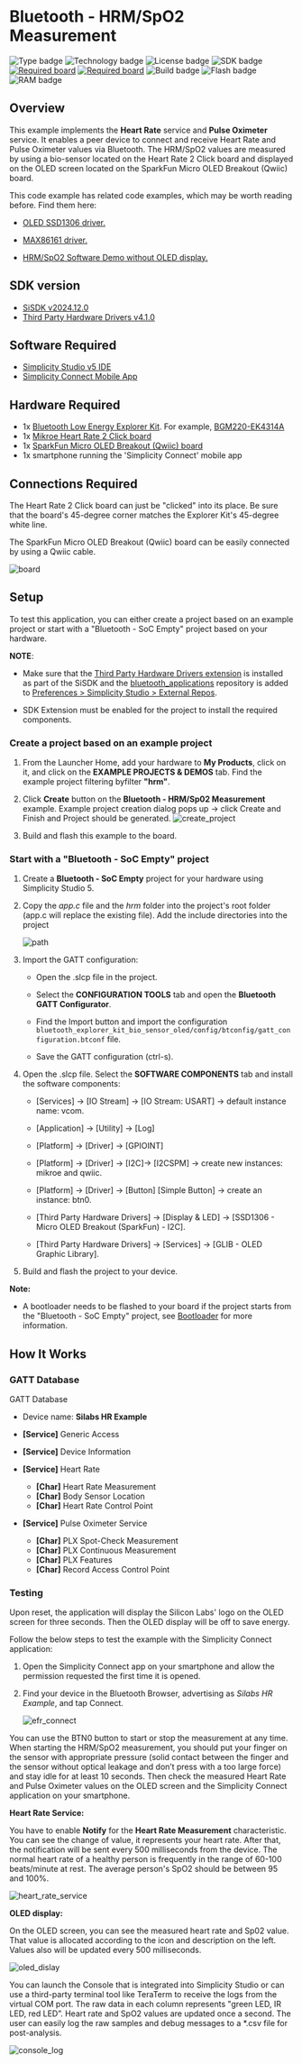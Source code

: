 # Bluetooth - HRM/SpO2 Measurement #
![Type badge](https://img.shields.io/badge/Type-Virtual%20Application-green)
![Technology badge](https://img.shields.io/badge/Technology-Bluetooth-green)
![License badge](https://img.shields.io/badge/License-Zlib-green)
![SDK badge](https://img.shields.io/badge/SDK-v2024.12.0-green)
[![Required board](https://img.shields.io/badge/Sparkfun-Micro%20OLED%20Breakout%20(Qwiic)%20board-green)](https://www.sparkfun.com/products/14532)
[![Required board](https://img.shields.io/badge/Mikroe-Heart%20Rate%202%20Click%20board-green)](https://www.mikroe.com/heart-rate-2-click)
![Build badge](https://img.shields.io/badge/Build-passing-green)
![Flash badge](https://img.shields.io/badge/Flash-211.63%20KB-blue)
![RAM badge](https://img.shields.io/badge/RAM-19.69%20KB-blue)

## Overview ##

This example implements the **Heart Rate** service and **Pulse Oximeter** service. It enables a peer device to connect and receive Heart Rate and Pulse Oximeter values via Bluetooth. The HRM/SpO2 values are measured by using a bio-sensor located on the Heart Rate 2 Click board and displayed on the OLED screen located on the SparkFun Micro OLED Breakout (Qwiic) board.

This code example has related code examples, which may be worth reading before. Find them here:

- [OLED SSD1306 driver.](https://github.com/SiliconLabs/platform_hardware_drivers/tree/master/oled_ssd1306_i2c)

- [MAX86161 driver.](https://github.com/SiliconLabs/platform_hardware_drivers/tree/master/bio_sensor_maxm86161)

- [HRM/SpO2 Software Demo without OLED display.](https://github.com/SiliconLabs/bluetooth_applications/tree/master/bluetooth_explorer_kit_i2c_bio_sensor)

## SDK version ##

- [SiSDK v2024.12.0](https://github.com/SiliconLabs/simplicity_sdk)
- [Third Party Hardware Drivers v4.1.0](https://github.com/SiliconLabs/third_party_hw_drivers_extension)

## Software Required ##

- [Simplicity Studio v5 IDE](https://www.silabs.com/developers/simplicity-studio)
- [Simplicity Connect Mobile App](https://www.silabs.com/developer-tools/simplicity-connect-mobile-app)

## Hardware Required ##

- 1x [Bluetooth Low Energy Explorer Kit](https://www.silabs.com/development-tools/wireless/bluetooth). For example, [BGM220-EK4314A](https://www.silabs.com/development-tools/wireless/bluetooth/bgm220-explorer-kit)
- 1x [Mikroe Heart Rate 2 Click board](https://www.mikroe.com/heart-rate-2-click)
- 1x [SparkFun Micro OLED Breakout (Qwiic) board](https://www.sparkfun.com/products/14532)
- 1x smartphone running the 'Simplicity Connect' mobile app

## Connections Required ##

The Heart Rate 2 Click board can just be "clicked" into its place. Be sure that the board's 45-degree corner matches the Explorer Kit's 45-degree white line.

The SparkFun Micro OLED Breakout (Qwiic) board can be easily connected by using a Qwiic cable.

![board](image/hardware_connection.png "Connections bitween BGM220-EK4314A board and Heart Rate 2 Click board")

## Setup ##

To test this application, you can either create a project based on an example project or start with a "Bluetooth - SoC Empty" project based on your hardware.

**NOTE**:

- Make sure that the [Third Party Hardware Drivers extension](https://github.com/SiliconLabs/third_party_hw_drivers_extension) is installed as part of the SiSDK and the [bluetooth_applications](https://github.com/SiliconLabs/bluetooth_applications) repository is added to [Preferences > Simplicity Studio > External Repos](https://docs.silabs.com/simplicity-studio-5-users-guide/latest/ss-5-users-guide-about-the-launcher/welcome-and-device-tabs).

- SDK Extension must be enabled for the project to install the required components.

### Create a project based on an example project ###

1. From the Launcher Home, add your hardware to **My Products**, click on it, and click on the **EXAMPLE PROJECTS & DEMOS** tab. Find the example project filtering byfilter **"hrm"**.

2. Click **Create** button on the **Bluetooth - HRM/Sp02 Measurement** example. Example project creation dialog pops up -> click Create and Finish and Project should be generated.
![create_project](image/create_project.png)

3. Build and flash this example to the board.

### Start with a "Bluetooth - SoC Empty" project ###

1. Create a **Bluetooth - SoC Empty** project for your hardware using Simplicity Studio 5.

2. Copy the *app.c* file and the *hrm* folder into the project's root folder (app.c will replace the existing file). Add the include directories into the project

   ![path](image/path.png)

3. Import the GATT configuration:

    - Open the .slcp file in the project.

    - Select the **CONFIGURATION TOOLS** tab and open the **Bluetooth GATT Configurator**.

    - Find the Import button and import the configuration `bluetooth_explorer_kit_bio_sensor_oled/config/btconfig/gatt_configuration.btconf` file.

    - Save the GATT configuration (ctrl-s).

4. Open the .slcp file. Select the **SOFTWARE COMPONENTS** tab and install the software components:

    - [Services] → [IO Stream] → [IO Stream: USART] → default instance name: vcom.

    - [Application] → [Utility] → [Log]

    - [Platform] → [Driver] → [GPIOINT]

    - [Platform] → [Driver] → [I2C]→ [I2CSPM] → create new instances: mikroe and qwiic.

    - [Platform] → [Driver] → [Button] [Simple Button] → create an instance: btn0.

    - [Third Party Hardware Drivers] → [Display & LED] → [SSD1306 - Micro OLED Breakout (SparkFun) - I2C].

    - [Third Party Hardware Drivers] → [Services] → [GLIB - OLED Graphic Library].
  
5. Build and flash the project to your device.

**Note:**

- A bootloader needs to be flashed to your board if the project starts from the "Bluetooth - SoC Empty" project, see [Bootloader](https://github.com/SiliconLabs/bluetooth_applications/blob/master/README.md#bootloader) for more information.

## How It Works ##

### GATT Database ###

GATT Database

- Device name: **Silabs HR Example**

- **[Service]** Generic Access
- **[Service]** Device Information
- **[Service]** Heart Rate
  - **[Char]** Heart Rate Measurement
  - **[Char]** Body Sensor Location
  - **[Char]** Heart Rate Control Point
- **[Service]** Pulse Oximeter Service
  - **[Char]** PLX Spot-Check Measurement
  - **[Char]** PLX Continuous Measurement
  - **[Char]** PLX Features
  - **[Char]** Record Access Control Point

### Testing ###

Upon reset, the application will display the Silicon Labs' logo on the OLED screen for three seconds. Then the OLED display will be off to save energy.

Follow the below steps to test the example with the Simplicity Connect application:

1. Open the Simplicity Connect app on your smartphone and allow the permission requested the first time it is opened.

2. Find your device in the Bluetooth Browser, advertising as *Silabs HR Example*, and tap Connect.

    ![efr_connect](image/efr_connect.png)

You can use the BTN0 button to start or stop the measurement at any time. When starting the HRM/SpO2 measurement, you should put your finger on the sensor with appropriate pressure (solid contact between the finger and the sensor without optical leakage and don’t press with a too large force) and stay idle for at least 10 seconds. Then check the measured Heart Rate and Pulse Oximeter values on the OLED screen and the Simplicity Connect application on your smartphone.

**Heart Rate Service:**

You have to enable **Notify** for the **Heart Rate Measurement** characteristic. You can see the change of value, it represents your heart rate. After that, the notification will be sent every 500 milliseconds from the device. The normal heart rate of a healthy person is frequently in the range of 60-100 beats/minute at rest. The average person's SpO2 should be between 95 and 100%.

![heart_rate_service](image/heart_rate_service.png)

**OLED display:**

On the OLED screen, you can see the measured heart rate and Sp02 value. That value is allocated according to the icon and description on the left. Values also will be updated every 500 milliseconds.

![oled_dislay](image/oled_display.png)

You can launch the Console that is integrated into Simplicity Studio or can use a third-party terminal tool like TeraTerm to receive the logs from the virtual COM port. The raw data in each column represents "green LED, IR LED, red LED”. Heart rate and SpO2 values are updated once a second. The user can easily log the raw samples and debug messages to a *.csv file for post-analysis.

![console_log](image/console_log.png)
